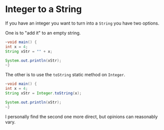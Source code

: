 # Integer to a String

If you have an integer you want to turn into a `String` you have two options.

One is to "add it" to an empty string.

```java
~void main() {
int x = 4;
String xStr = "" + x;

System.out.println(xStr);
~}
```

The other is to use the `toString` static method on `Integer`.


```java
~void main() {
int x = 4;
String xStr = Integer.toString(x);

System.out.println(xStr);
~}
```

I personally find the second one more direct, but opinions can reasonably vary.